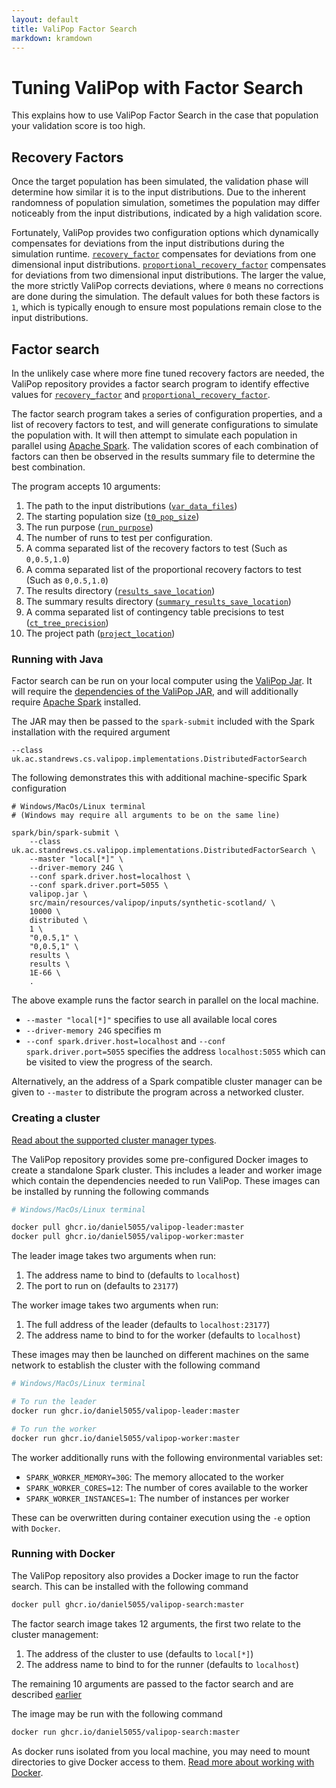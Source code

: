 ```yaml
---
layout: default
title: ValiPop Factor Search
markdown: kramdown
---
```


# Tuning ValiPop with Factor Search

This explains how to use ValiPop Factor Search in the case that population your validation score is too high.

## Recovery Factors

Once the target population has been simulated, the validation phase will determine how similar it is to the input distributions. Due to the inherent randomness of population simulation, sometimes the population may differ noticeably from the input distributions, indicated by a high validation score.

Fortunately, ValiPop provides two configuration options which dynamically compensates for deviations from the input distributions during the simulation runtime. [`recovery_factor`](configuration/config-reference.md#recovery_factor) compensates for deviations from one dimensional input distributions. [`proportional_recovery_factor`](configuration/config-reference.md#proportional_recovery_factor) compensates for deviations from two dimensional input distributions. The larger the value, the more strictly ValiPop corrects deviations, where `0` means no corrections are done during the simulation. The default values for both these factors is `1`, which is typically enough to ensure most populations remain close to the input distributions.

## Factor search

In the unlikely case where more fine tuned recovery factors are needed, the ValiPop repository provides a factor search program to identify effective values for [`recovery_factor`](configuration/config-reference.md#recovery_factor) and [`proportional_recovery_factor`](configuration/config-reference.md#proportional_recovery_factor).

The factor search program takes a series of configuration properties, and a list of recovery factors to test, and will generate configurations to simulate the population with. It will then attempt to simulate each population in parallel using [Apache Spark](https://spark.apache.org/). The validation scores of each combination of factors can then be observed in the results summary file to determine the best combination.

The program accepts 10 arguments:

1. The path to the input distributions ([`var_data_files`](configuration/config-reference.md#var_data_files))
2. The starting population size ([`t0_pop_size`](configuration/config-reference.md#t0_pop_size))
3. The run purpose ([`run_purpose`](configuration/config-reference.md#run_purpose))
4. The number of runs to test per configuration.
5. A comma separated list of the recovery factors to test  (Such as `0,0.5,1.0`)
6. A comma separated list of the proportional recovery factors to test  (Such as `0,0.5,1.0`)
7. The results directory ([`results_save_location`](configuration/config-reference.md#results_save_location))
8. The summary results directory ([`summary_results_save_location`](configuration/config-reference.md#summaryresults_save_location))
9. A comma separated list of contingency table precisions to test ([`ct_tree_precision`](configuration/config-reference.md#ct_tree_precision))
10. The project path ([`project_location`](configuration/config-reference.md#project_location))

### Running with Java

Factor search can be run on your local computer using the [ValiPop Jar](execution/java.md#installing-the-jar-file). It will require the [dependencies of the ValiPop JAR](execution/java.md#dependencies), and will additionally require [Apache Spark](https://spark.apache.org/) installed.

The JAR may then be passed to the `spark-submit` included with the Spark installation with the required argument

`--class uk.ac.standrews.cs.valipop.implementations.DistributedFactorSearch`

The following demonstrates this with additional machine-specific Spark configuration

```shell
# Windows/MacOs/Linux terminal
# (Windows may require all arguments to be on the same line)

spark/bin/spark-submit \
    --class uk.ac.standrews.cs.valipop.implementations.DistributedFactorSearch \
    --master "local[*]" \
    --driver-memory 24G \
    --conf spark.driver.host=localhost \
    --conf spark.driver.port=5055 \
    valipop.jar \
    src/main/resources/valipop/inputs/synthetic-scotland/ \
    10000 \
    distributed \
    1 \
    "0,0.5,1" \
    "0,0.5,1" \
    results \
    results \
    1E-66 \
    . 
```

The above example runs the factor search in parallel on the local machine.

- `--master "local[*]"` specifies to use all available local cores
- `--driver-memory 24G` specifies m
- `--conf spark.driver.host=localhost` and `--conf spark.driver.port=5055` specifies the address `localhost:5055` which can be visited to view the progress of the search.

Alternatively, an the address of a Spark compatible cluster manager can be given to `--master` to distribute the program across a networked cluster.

### Creating a cluster

[Read about the supported cluster manager types](https://spark.apache.org/docs/latest/cluster-overview.html#cluster-manager-types).

The ValiPop repository provides some pre-configured Docker images to create a standalone Spark cluster. This includes a leader and worker image which contain the dependencies needed to run ValiPop. These images can be installed by running the following commands

```sh
# Windows/MacOs/Linux terminal

docker pull ghcr.io/daniel5055/valipop-leader:master
docker pull ghcr.io/daniel5055/valipop-worker:master
```

The leader image takes two arguments when run:

1. The address name to bind to (defaults to `localhost`)
2. The port to run on (defaults to `23177`)

The worker image takes two arguments when run:

1. The full address of the leader (defaults to `localhost:23177`)
2. The address name to bind to for the worker (defaults to `localhost`)

These images may then be launched on different machines on the same network to establish the cluster with the following command

```sh
# Windows/MacOs/Linux terminal

# To run the leader
docker run ghcr.io/daniel5055/valipop-leader:master

# To run the worker
docker run ghcr.io/daniel5055/valipop-worker:master
```

The worker additionally runs with the following environmental variables set:

- `SPARK_WORKER_MEMORY=30G`: The memory allocated to the worker
- `SPARK_WORKER_CORES=12`: The number of cores available to the worker
- `SPARK_WORKER_INSTANCES=1`: The number of instances per worker

These can be overwritten during container execution using the `-e` option with `Docker`.


### Running with Docker

The ValiPop repository also provides a Docker image to run the factor search. This can be installed with the following command

```sh
docker pull ghcr.io/daniel5055/valipop-search:master
```

The factor search image takes 12 arguments, the first two relate to the cluster management:

1. The address of the cluster to use (defaults to `local[*]`)
2. The address name to bind to for the runner (defaults to `localhost`)

The remaining 10 arguments are passed to the factor search and are described [earlier](#factor-search)

The image may be run with the following command

```sh
docker run ghcr.io/daniel5055/valipop-search:master
```

As docker runs isolated from you local machine, you may need to mount directories to give Docker access to them. [Read more about working with Docker](execution/docker.md#running-valipop).
